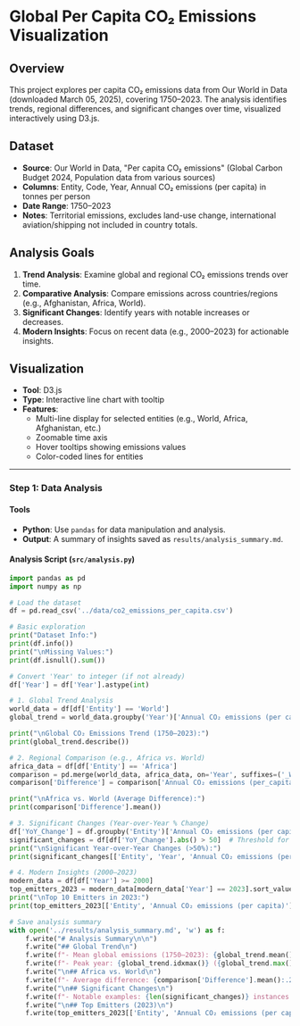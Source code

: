 # Global Per Capita CO₂ Emissions Visualization

## Overview
This project explores per capita CO₂ emissions data from Our World in Data (downloaded March 05, 2025), covering 1750–2023. The analysis identifies trends, regional differences, and significant changes over time, visualized interactively using D3.js.

## Dataset
- **Source**: Our World in Data, "Per capita CO₂ emissions" (Global Carbon Budget 2024, Population data from various sources)
- **Columns**: Entity, Code, Year, Annual CO₂ emissions (per capita) in tonnes per person
- **Date Range**: 1750–2023
- **Notes**: Territorial emissions, excludes land-use change, international aviation/shipping not included in country totals.

## Analysis Goals
1. **Trend Analysis**: Examine global and regional CO₂ emissions trends over time.
2. **Comparative Analysis**: Compare emissions across countries/regions (e.g., Afghanistan, Africa, World).
3. **Significant Changes**: Identify years with notable increases or decreases.
4. **Modern Insights**: Focus on recent data (e.g., 2000–2023) for actionable insights.

## Visualization
- **Tool**: D3.js
- **Type**: Interactive line chart with tooltip
- **Features**:
  - Multi-line display for selected entities (e.g., World, Africa, Afghanistan, etc.)
  - Zoomable time axis
  - Hover tooltips showing emissions values
  - Color-coded lines for entities


---

### Step 1: Data Analysis

#### Tools
- **Python**: Use `pandas` for data manipulation and analysis.
- **Output**: A summary of insights saved as `results/analysis_summary.md`.

#### Analysis Script (`src/analysis.py`)
```python
import pandas as pd
import numpy as np

# Load the dataset
df = pd.read_csv('../data/co2_emissions_per_capita.csv')

# Basic exploration
print("Dataset Info:")
print(df.info())
print("\nMissing Values:")
print(df.isnull().sum())

# Convert 'Year' to integer (if not already)
df['Year'] = df['Year'].astype(int)

# 1. Global Trend Analysis
world_data = df[df['Entity'] == 'World']
global_trend = world_data.groupby('Year')['Annual CO₂ emissions (per capita)'].mean()

print("\nGlobal CO₂ Emissions Trend (1750–2023):")
print(global_trend.describe())

# 2. Regional Comparison (e.g., Africa vs. World)
africa_data = df[df['Entity'] == 'Africa']
comparison = pd.merge(world_data, africa_data, on='Year', suffixes=('_World', '_Africa'))
comparison['Difference'] = comparison['Annual CO₂ emissions (per_capita)_World'] - comparison['Annual CO₂ emissions (per_capita)_Africa']

print("\nAfrica vs. World (Average Difference):")
print(comparison['Difference'].mean())

# 3. Significant Changes (Year-over-Year % Change)
df['YoY_Change'] = df.groupby('Entity')['Annual CO₂ emissions (per capita)'].pct_change() * 100
significant_changes = df[df['YoY_Change'].abs() > 50]  # Threshold for "significant"
print("\nSignificant Year-over-Year Changes (>50%):")
print(significant_changes[['Entity', 'Year', 'Annual CO₂ emissions (per capita)', 'YoY_Change']].head())

# 4. Modern Insights (2000–2023)
modern_data = df[df['Year'] >= 2000]
top_emitters_2023 = modern_data[modern_data['Year'] == 2023].sort_values('Annual CO₂ emissions (per capita)', ascending=False).head(10)
print("\nTop 10 Emitters in 2023:")
print(top_emitters_2023[['Entity', 'Annual CO₂ emissions (per capita)']])

# Save analysis summary
with open('../results/analysis_summary.md', 'w') as f:
    f.write("# Analysis Summary\n\n")
    f.write("## Global Trend\n")
    f.write(f"- Mean global emissions (1750–2023): {global_trend.mean():.2f} tonnes/person\n")
    f.write(f"- Peak year: {global_trend.idxmax()} ({global_trend.max():.2f} tonnes/person)\n")
    f.write("\n## Africa vs. World\n")
    f.write(f"- Average difference: {comparison['Difference'].mean():.2f} tonnes/person\n")
    f.write("\n## Significant Changes\n")
    f.write(f"- Notable examples: {len(significant_changes)} instances of >50% change\n")
    f.write("\n## Top Emitters (2023)\n")
    f.write(top_emitters_2023[['Entity', 'Annual CO₂ emissions (per capita)']].to_markdown(index=False))

